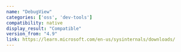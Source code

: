 ```yaml
---
name: "DebugView"
categories: ['oss', 'dev-tools']
compatibility: native
display_result: "Compatible"
version_from: "4.9"
link: https://learn.microsoft.com/en-us/sysinternals/downloads/
---
```

